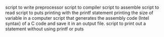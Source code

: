 script to write preprocessor
script to compiler 
script to assemble
script to read
script to puts
printing with the printf statement
printing the size of variable in a computer
script that generates the assembly code (Intel syntax) of a C code and save it in an output file.
script to print out a statement without using printf or puts
